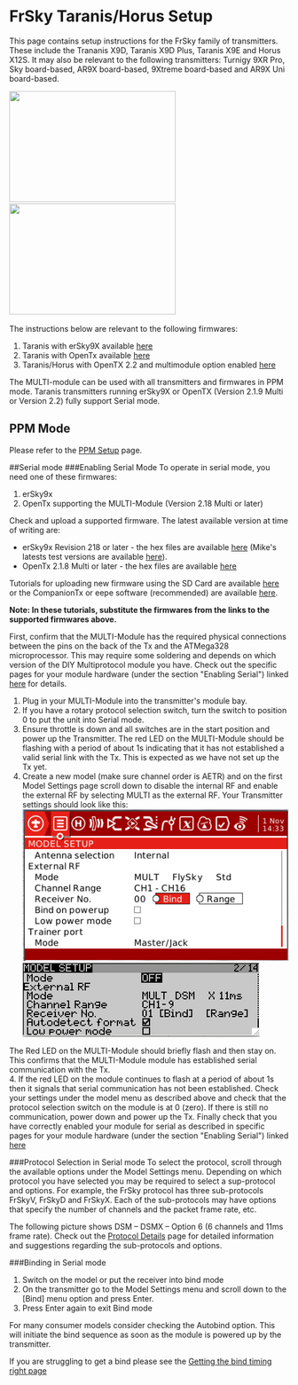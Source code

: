 # FrSky Taranis/Horus Setup
This page contains setup instructions for the FrSky family of transmitters. These include the Trananis X9D, Taranis X9D Plus, Taranis X9E and Horus X12S.  It may also be relevant to the following transmitters: Turnigy 9XR Pro, Sky board-based, AR9X board-based, 9Xtreme board-based and AR9X Uni board-based.  

<img src="http://www.frsky-rc.com/product/images/pic/1456723548.jpg" width="300" height="200" />
<img src="http://www.frsky-rc.com/product/images/pic/1456723588.jpg" width="300" height="200" />

The instructions below are relevant to the following firmwares:
 1. Taranis with erSky9X available [here](http://www.er9x.com)
 1. Taranis with OpenTx available [here](http://plaisthos.de/opentx/)
 1. Taranis/Horus with OpenTX 2.2 and multimodule option enabled [here](http://www.open-tx.org/)


The MULTI-module can be used with all transmitters and firmwares in PPM mode.  Taranis transmitters running erSky9X or OpenTX (Version 2.1.9 Multi or Version 2.2) fully support Serial mode. 
## PPM Mode
Please refer to the [PPM Setup](PPM_Setup.md) page. 

##Serial mode
###Enabling Serial Mode
To operate in serial mode, you need one of these firmwares:
 1. erSky9x
 1. OpenTx supporting the MULTI-Module (Version 2.18 Multi or later)

Check and upload a supported firmware.  The latest available version at time of writing are:
 - erSky9x Revision 218 or later - the hex files are available [here](http://www.er9x.com) (Mike's latests test versions are available [here](http://openrcforums.com/forum/viewtopic.php?f=7&t=4676)).  
 - OpenTx 2.1.8 Multi or later - the hex files are available [here](http://plaisthos.de/opentx/)

Tutorials for uploading new firmware using the SD Card are available [here](http://www.dronetrest.com/t/how-to-upgrade-firmware-for-frsky-taranis-x9d/959) or the CompanionTx or eepe software (recommended) are available [here](http://open-txu.org/home/undergraduate-courses/fund-of-opentx/part-2-flashing-opentx/). 

**Note: In these tutorials, substitute the firmwares from the links to the supported firmwares above.**

First, confirm that the MULTI-Module has the required physical connections between the pins on the back of the Tx and the ATMega328 microprocessor.  This may require some soldering and depends on which version of the DIY Multiprotocol module you have.  Check out the specific pages for your module hardware (under the section "Enabling Serial") linked [here](Hardware.md) for details.

 1. Plug in your MULTI-Module into the transmitter's module bay.  
 2. If you have a rotary protocol selection switch, turn the switch to position 0 to put the unit into Serial mode. 
 2. Ensure throttle is down and all switches are in the start position and power up the Transmitter.  The red LED on the MULTI-Module should be flashing with a period of about 1s indicating that it has not established a valid serial link with the Tx.  This is expected as we have not set up the Tx yet.
 3. Create a new model (make sure channel order is AETR) and on the first Model Settings page scroll down to disable the internal RF and enable the external RF by selecting MULTI as the external RF. Your Transmitter settings should look like this: 
 <img src="images/settings-horus.png" /> <img src="images/settings-taranis.png" />
 
 The Red LED on the MULTI-Module should briefly flash and then stay on.  This confirms that the MULTI-Module module has established serial communication with the Tx.  
 4. If the red LED on the module continues to flash at a period of about 1s then it signals that serial communication has not been established.  Check your settings under the model menu as described above and check that the protocol selection switch on the module is at 0 (zero).  If there is still no communication, power down and power up the Tx.  Finally check that you have correctly enabled your module for serial as described in specific pages for your module hardware (under the section "Enabling Serial") linked [here](Hardware.md)
 
###Protocol Selection in Serial mode
To select the protocol, scroll through the available options under the Model Settings menu.  Depending on which protocol you have selected you may be required to select a sup-protocol and options.  For example, the FrSky protocol has three sub-protocols FrSkyV, FrSkyD and FrSkyX.  Each of the sub-protocols may have options that specify the number of channels and the packet frame rate, etc.  

The following picture shows DSM – DSMX – Option 6 (6 channels and 11ms frame rate). Check out the [Protocol Details](Protocol_Details.md) page for detailed information and suggestions regarding the sub-protocols and options.

###Binding in Serial mode
1. Switch on the model or put the receiver into bind mode
1. On the transmitter go to the Model Settings menu and scroll down to the [Bind] menu option and press Enter.
1. Press Enter again to exit Bind mode

For many consumer models consider checking the Autobind option.  This will initiate the bind sequence as soon as the module is powered up by the transmitter.

If you are struggling to get a bind please see the [Getting the bind timing right page](Bind_Timing.md)
